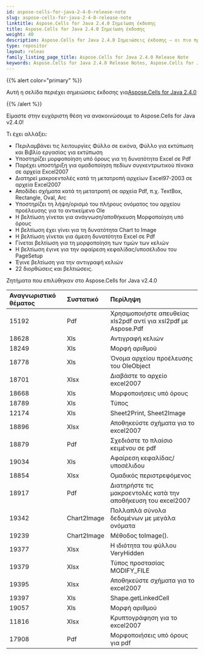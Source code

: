 ```yaml
---
id: aspose-cells-for-java-2-4-0-release-note
slug: aspose-cells-for-java-2-4-0-release-note
linktitle: Aspose.Cells for Java 2.4.0 Σημείωση έκδοσης
title: Aspose.Cells for Java 2.4.0 Σημείωση έκδοσης
weight: 40
description: Aspose.Cells for Java 2.4.0 Σημειώσεις έκδοσης – οι πιο πρόσφατες βελτιώσεις, νέες δυνατότητες και επιδιορθώσεις
type: repositor
layout: releas
family_listing_page_title: Aspose.Cells for Java 2.4.0 Release Note
keywords: Aspose.Cells for Java 2.4.0 Release Notes, Aspose.Cells for Java 2.4.0 updates and fixe
---
```

{{% alert color="primary" %}} 

 Αυτή η σελίδα περιέχει σημειώσεις έκδοσης για[Aspose.Cells for Java 2.4.0](https://releases.aspose.com/cells/java/new-releases/aspose.cells-for-java-2.4.0/)

{{% /alert %}} 

 Είμαστε στην ευχάριστη θέση να ανακοινώσουμε το Aspose.Cells for Java v2.4.0!

 Τι έχει αλλάξει:

- Περιλαμβάνει τις λειτουργίες Φύλλο σε εικόνα, Φύλλο για εκτύπωση και Βιβλίο εργασίας για εκτύπωση
- Υποστηρίζει μορφοποίηση υπό όρους για τη δυνατότητα Excel σε Pdf
- Παρέχει υποστήριξη για ομαδοποίηση πεδίων συγκεντρωτικού πίνακα σε αρχεία Excel2007
- Διατηρεί μακροεντολές κατά τη μετατροπή αρχείων Excel97-2003 σε αρχεία Excel2007
- Αποδίδει σχήματα κατά τη μετατροπή σε αρχεία Pdf, π.χ. TextBox, Rectangle, Oval, Arc
- Υποστηρίζει τη λήψη/ορισμό του πλήρους ονόματος του αρχείου προέλευσης για το αντικείμενο Ole
- Η βελτίωση γίνεται για ανάγνωση/αποθήκευση Μορφοποίηση υπό όρους
- Η βελτίωση έχει γίνει για τη δυνατότητα Chart to Image
- Η βελτίωση γίνεται για άμεση δυνατότητα Excel σε Pdf
- Γίνεται βελτίωση για τη μορφοποίηση των τιμών των κελιών
- Η βελτίωση έγινε για την αφαίρεση κεφαλίδας/υποσέλιδου του PageSetup
- Έγινε βελτίωση για την αντιγραφή κελιών
- 22 διορθώσεις και βελτιώσεις.

 Ζητήματα που επιλύθηκαν στο Aspose.Cells for Java v2.4.0

|**Αναγνωριστικό θέματος** |**Συστατικό** |**Περίληψη** |
| :- | :- | :- |
|15192 | Pdf| Χρησιμοποιήστε απευθείας xls2pdf αντί για xsl2pdf με Aspose.Pdf|
|18628 | Xls| Αντιγραφή κελιών|
|18249 | Xls| Μορφή αριθμού|
|18778 | Xls| Όνομα αρχείου προέλευσης του OleObject|
|18701 | Xlsx| Διαβάστε το αρχείο excel2007|
|18668 | Xls| Μορφοποιήσεις υπό όρους|
|18789 | Xls| Τύπος|
|12174 | Xls| Sheet2Print, Sheet2Image|
|18896 | Xlsx| Αποθηκεύστε σχήματα για το excel2007|
|18879 | Pdf| Σχεδιάστε το πλαίσιο κειμένου σε pdf|
|19034 | Xls| Αφαίρεση κεφαλίδας/υποσέλιδου|
|18854 | Xlsx| Ομαδικός περιστρεφόμενος|
|18917 | Pdf|Διατηρήστε τις μακροεντολές κατά την αποθήκευση του excel2007|
|19342 | Chart2Image| Πολλαπλά σύνολα δεδομένων με μεγάλα ονόματα|
|19239 | Chart2Image| Μέθοδος toImage().|
|19377 | Xlsx| Η ιδιότητα του φύλλου VeryHidden|
|19379 | Xlsx| Τύπος προστασίας MODIFY_FILE|
|19395 | Xlsx| Αποθηκεύστε σχήματα για το excel2007|
|19397 | Xls| Shape.getLinkedCell|
|19057 | Xls| Μορφή αριθμού|
|11816 | Xlsx| Κρυπτογράφηση για το excel2007|
|17908 | Pdf| Μορφοποιήσεις υπό όρους για pdf|

